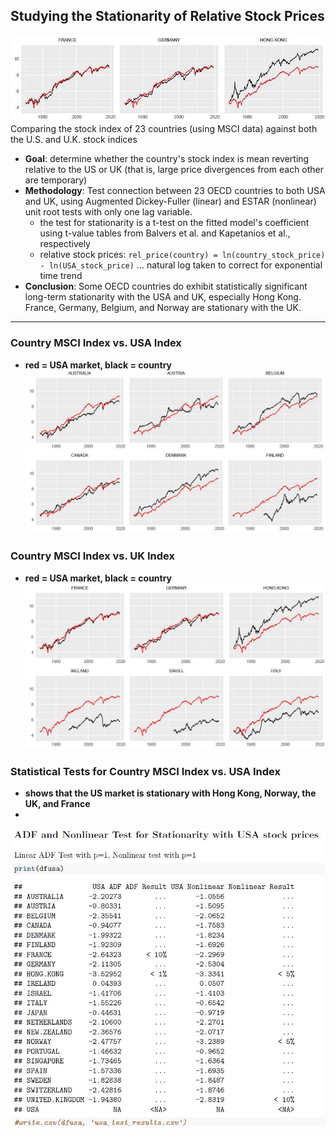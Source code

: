 ## Studying the Stationarity of Relative Stock Prices
![Prices vs. UK front image](./imgs/pic_vs_uk_small.jpg)  
Comparing the stock index of 23 countries (using MSCI data) against both the U.S. and U.K. stock indices
- **Goal**: determine whether the country's stock index is mean reverting relative to the US or UK (that is, large price divergences from each other are temporary)
- **Methodology**: Test connection between 23 OECD countries to both USA and UK, using Augmented Dickey-Fuller (linear) and ESTAR (nonlinear) unit root tests with only one lag variable.
  - the test for stationarity is a t-test on the fitted model's coefficient using t-value tables from Balvers et al. and Kapetanios et al., respectively
  - relative stock prices: `rel_price(country) = ln(country_stock_price) - ln(USA_stock_price)` ... natural log taken to correct for exponential time trend
- **Conclusion**: Some OECD countries do exhibit statistically significant long-term stationarity with the USA and UK, especially Hong Kong. France, Germany, Belgium, and Norway are stationary with the UK. 
---
### Country MSCI Index vs. USA Index
- **red = USA market, black = country**
![Prices vs. USA](./imgs/pic_vs_usa.JPG)
### Country MSCI Index vs. UK Index
- **red = USA market, black = country**
![Prices vs. UK](./imgs/pic_vs_uk.JPG)
### Statistical Tests for Country MSCI Index vs. USA Index
- **shows that the US market is stationary with Hong Kong, Norway, the UK, and France**
- 
![table of values](./imgs/pic1.JPG)
